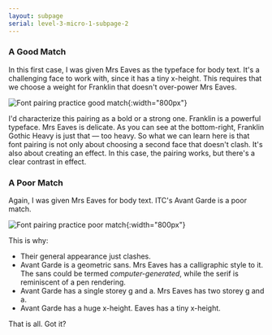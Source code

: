 ```yaml
---
layout: subpage
serial: level-3-micro-1-subpage-2
---
```

### A Good Match

In this first case, I was given Mrs Eaves as the typeface for body text. It's a challenging face to work with, since it has a tiny x-height. This requires that we choose a weight for Franklin that doesn't over-power Mrs Eaves.

![Font pairing practice good match]({{site.url}}/svg/font-pairing-practice-good-match.svg "Font pairing practice good match"){:width="800px"}

I'd characterize this pairing as a bold or a strong one. Franklin is a powerful typeface. Mrs Eaves is delicate. As you can see at the bottom-right, Franklin Gothic Heavy is just that — too heavy. So what we can learn here is that font pairing is not only about choosing a second face that doesn't clash. It's also about creating an effect. In this case, the pairing works, but there's a clear contrast in effect.

### A Poor Match

Again, I was given Mrs Eaves for body text. ITC's Avant Garde is a poor match.

![Font pairing practice poor match]({{site.url}}/svg/font-pairing-practice-poor-match.svg "Font pairing practice poor match"){:width="800px"}

This is why:

<ul class="hasBullets">
	<li>Their general appearance just clashes.</li>
	<li>Avant Garde is a geometric sans. Mrs Eaves has a calligraphic style to it. The sans could be termed <em>computer-generated</em>, while the serif is reminiscent of a pen rendering.</li>
	<li>Avant Garde has a single storey g and a. Mrs Eaves has two storey g and a.</li>
	<li>Avant Garde has a huge x-height. Eaves has a tiny x-height.</li>
</ul>

That is all. Got it?